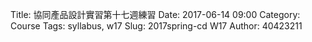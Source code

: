 Title: 協同產品設計實習第十七週練習
Date: 2017-06-14 09:00
Category: Course
Tags: syllabus, w17
Slug: 2017spring-cd W17
Author: 40423211


<!-- PELICAN_END_SUMMARY -->

<ifame src="./../w17/w17_2.html" width="800" height="600"></ifame>
 
